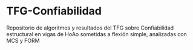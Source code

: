 # TFG-Confiabilidad
Repositorio de algoritmos y resultados del TFG sobre Confiabilidad estructural en vigas de HoAo sometidas a flexión simple, analizadas con MCS y FORM
